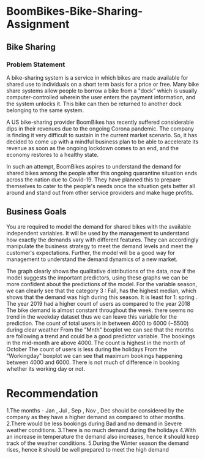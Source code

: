 # BoomBikes-Bike-Sharing-Assignment

## Bike Sharing
### Problem Statement

A bike-sharing system is a service in which bikes are made available for shared use to individuals on a short term basis for a price or free. Many bike share systems allow people to borrow a bike from a "dock" which is usually computer-controlled wherein the user enters the payment information, and the system unlocks it. This bike can then be returned to another dock belonging to the same system.

A US bike-sharing provider BoomBikes has recently suffered considerable dips in their revenues due to the ongoing Corona pandemic. The company is finding it very difficult to sustain in the current market scenario. So, it has decided to come up with a mindful business plan to be able to accelerate its revenue as soon as the ongoing lockdown comes to an end, and the economy restores to a healthy state.

In such an attempt, BoomBikes aspires to understand the demand for shared bikes among the people after this ongoing quarantine situation ends across the nation due to Covid-19. They have planned this to prepare themselves to cater to the people's needs once the situation gets better all around and stand out from other service providers and make huge profits.

## Business Goals

You are required to model the demand for shared bikes with the available independent variables. It will be used by the management to understand how exactly the demands vary with different features. They can accordingly manipulate the business strategy to meet the demand levels and meet the customer's expectations. Further, the model will be a good way for management to understand the demand dynamics of a new market.


The graph clearly shows the qualitative distributions of the data, now if the model suggests the important predictors, using these graphs we can be more confident about the predictions of the model.
For the variable season, we can clearly see that the category 3 : Fall, has the highest median, which shows that the demand was high during this season. It is least for 1: spring .
The year 2019 had a higher count of users as compared to the year 2018
The bike demand is almost constant throughout the week. there seems no trend in the weekday dataset thus we can leave this variable for the prediction.
The count of total users is in between 4000 to 6000 (~5500) during clear weather
From the "Mnth" boxplot we can see that the months are following a trend and could be a good predictor variable. The bookings in the mid-month are above 4000.
The count is highest in the month of October
The count of users is less during the holidays
From the "Workingday" boxplot we can see that maximum bookings happening between 4000 and 6000. There is not much of difference in booking whether its working day or not.


# Recommendation

1.The months - Jan , Jul , Sep , Nov , Dec should be considered by the company as they have a higher demand as compared to other months.
2.There would be less bookings during Bad and no demand in Severe weather conditions.
3.There is no much demand during the holidays
4.With an increase in temperature the demand also increases, hence it should keep track of the weather conditions.
5.During the Winter season the demand rises, hence it should be well prepared to meet the high demand

